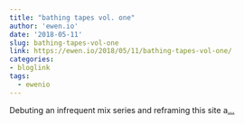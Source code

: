 ```yaml
---
title: "bathing tapes vol. one"
author: 'ewen.io'
date: '2018-05-11'
slug: bathing-tapes-vol-one
link: https://ewen.io/2018/05/11/bathing-tapes-vol-one/
categories:
- bloglink
tags:
  - ewenio
---
```


Debuting an infrequent mix series and reframing this site a[... <i class="fas fa-external-link-alt"></i>](https://ewen.io/2018/05/11/bathing-tapes-vol-one/)

